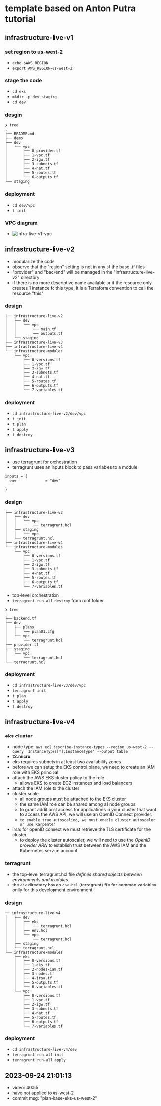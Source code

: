 # template based on Anton Putra tutorial
## infrastructure-live-v1
### set region to us-west-2
- `echo $AWS_REGION`
- `export AWS_REGION=us-west-2`
### stage the code
- `cd eks`
- `mkdir -p dev staging`
- `cd dev`
### desgin
```
❯ tree
.
├── README.md
├── demo
├── dev
│   └── vpc
│       ├── 0-provider.tf
│       ├── 1-vpc.tf
│       ├── 2-igw.tf
│       ├── 3-subnets.tf
│       ├── 4-nat.tf
│       ├── 5-routes.tf
│       └── 6-outputs.tf
└── staging
```

### deployment
- `cd dev/vpc`
- `t init`
### VPC diagram
- ![infra-live-v1-vpc](./IMG/infra-live-v1.png)

## infrastructure-live-v2
- modularize the code
- observe that the "region" setting is not in any of the base .tf files
- "provider" and "backend" will be managed in the "infrastructure-live-v2" directory
- if there is no more descriptive name available or if the resource only creates 1 instance fo this type, it is a Terraform convention to call the resource "this"
### design
```
├── infrastructure-live-v2
│   ├── dev
│   │   └── vpc
│   │       ├── main.tf
│   │       └── outputs.tf
│   └── staging
├── infrastructure-live-v3
├── infrastructure-live-v4
└── infrastructure-modules
    └── vpc
        ├── 0-versions.tf
        ├── 1-vpc.tf
        ├── 2-igw.tf
        ├── 3-subnets.tf
        ├── 4-nat.tf
        ├── 5-routes.tf
        ├── 6-outputs.tf
        └── 7-variables.tf
```

### deployment
- `cd infrastructure-live-v2/dev/vpc`
- `t init`
- `t plan`
- `t apply`
- `t destroy`


## infrastructure-live-v3
- use terragrunt for orchestration
- terragrunt uses an inputs block to pass variables to a module
```
inputs = {
  env             = "dev"

}
```

### design
```
├── infrastructure-live-v3
│   ├── dev
│   │   └── vpc
│   │       └── terragrunt.hcl
│   ├── staging
│   │   └── vpc
│   └── terragrunt.hcl
├── infrastructure-live-v4
└── infrastructure-modules
    └── vpc
        ├── 0-versions.tf
        ├── 1-vpc.tf
        ├── 2-igw.tf
        ├── 3-subnets.tf
        ├── 4-nat.tf
        ├── 5-routes.tf
        ├── 6-outputs.tf
        └── 7-variables.tf
```
- top-level orchestration
- `terragrunt run-all destroy` from root folder
```
❯ tree
.
├── backend.tf
├── dev
│   ├── plans
│   │   └── plan01.cfg
│   └── vpc
│       └── terragrunt.hcl
├── provider.tf
├── staging
│   └── vpc
│       └── terragrunt.hcl
└── terragrunt.hcl
```
### deployment
- `cd infrastructure-live-v3/dev/vpc`
- `terragrunt init`
- `t plan`
- `t apply`
- `t destroy`
## infrastructure-live-v4
### eks cluster
- node type: `aws ec2 describe-instance-types --region us-west-2 --query 'InstanceTypes[*].InstanceType' --output table`
- **t2.micro**
- eks requires subnets in at least two availability zones
- before we can setup the EKS control plane, we need to create an IAM role with EKS principal
- attach the AWS EKS cluster policy to the role
  + allows EKS to create EC2 instances and load balancers
- attach the IAM role to the cluster
- cluster scale
  + all node groups must be attached to the EKS cluster
  + the same IAM role can be shared among all node groups
  + to grant additional access for applications in your cluster that want to access the AWS API, we will use an OpenID Connect provider.
  + `to enable true autoscaling, we must enable cluster autoscaler or use Karpenter`
- irsa:  for openID connect we must retrieve the TLS certificate for the cluster 
  + to deploy the cluster autoscaler, we will need to use the *OpenID provider ARN* to establish trust between the AWS IAM and the Kubernetes service account
### terragrunt
- the top-level terragrunt.hcl file *defines shared objects between environments and modules*
- the `dev` directory has an `env.hcl` (terragrunt) file for common variables onlly for this development environment


### design
```
── infrastructure-live-v4
│   ├── dev
│   │   ├── eks
│   │   │   └── terragrunt.hcl
│   │   ├── env.hcl
│   │   └── vpc
│   │       └── terragrunt.hcl
│   ├── staging
│   └── terragrunt.hcl
└── infrastructure-modules
    ├── eks
    │   ├── 0-versions.tf
    │   ├── 1-eks.tf
    │   ├── 2-nodes-iam.tf
    │   ├── 3-nodes.tf
    │   ├── 4-irsa.tf
    │   ├── 5-outputs.tf
    │   └── 6-variables.tf
    └── vpc
        ├── 0-versions.tf
        ├── 1-vpc.tf
        ├── 2-igw.tf
        ├── 3-subnets.tf
        ├── 4-nat.tf
        ├── 5-routes.tf
        ├── 6-outputs.tf
        └── 7-variables.tf
```

### deployment
- `cd infrastructure-live-v4/dev`
- `terragrunt run-all init`
- `terragrunt run-all apply`


## 2023-09-24 21:01:13
- video: 40:55
- have not applied to us-west-2
- commit msg:  "plan-base-eks-us-west-2"